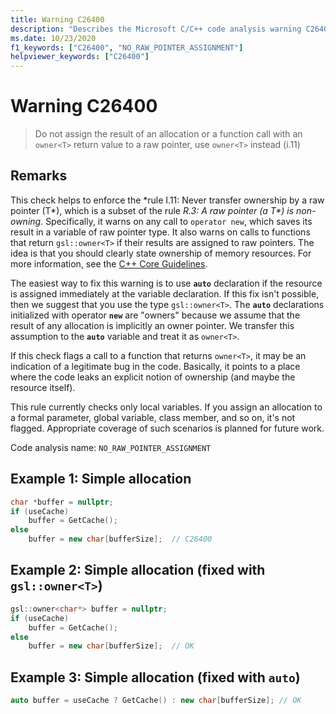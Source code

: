 ```yaml
---
title: Warning C26400
description: "Describes the Microsoft C/C++ code analysis warning C26400, its causes, and how to address it."
ms.date: 10/23/2020
f1_keywords: ["C26400", "NO_RAW_POINTER_ASSIGNMENT"]
helpviewer_keywords: ["C26400"]
---
```

# Warning C26400

> Do not assign the result of an allocation or a function call with an `owner<T>` return value to a raw pointer, use `owner<T>` instead (i.11)

## Remarks

This check helps to enforce the *rule I.11: Never transfer ownership by a raw pointer (T\*), which is a subset of the rule *R.3: A raw pointer (a T\*) is non-owning*. Specifically, it warns on any call to `operator new`, which saves its result in a variable of raw pointer type. It also warns on calls to functions that return `gsl::owner<T>` if their results are assigned to raw pointers. The idea is that you should clearly state ownership of memory resources. For more information, see the [C++ Core Guidelines](https://isocpp.github.io/CppCoreGuidelines/CppCoreGuidelines#r-resource-management).

The easiest way to fix this warning is to use **`auto`** declaration if the resource is assigned immediately at the variable declaration. If this fix isn't possible, then we suggest that you use the type `gsl::owner<T>`. The **`auto`** declarations initialized with operator **`new`** are "owners" because we assume that the result of any allocation is implicitly an owner pointer. We transfer this assumption to the **`auto`** variable and treat it as `owner<T>`.

If this check flags a call to a function that returns `owner<T>`, it may be an indication of a legitimate bug in the code. Basically, it points to a place where the code leaks an explicit notion of ownership (and maybe the resource itself).

This rule currently checks only local variables. If you assign an allocation to a formal parameter, global variable, class member, and so on, it's not flagged. Appropriate coverage of such scenarios is planned for future work.

Code analysis name: `NO_RAW_POINTER_ASSIGNMENT`

## Example 1: Simple allocation

```cpp
char *buffer = nullptr;
if (useCache)
    buffer = GetCache();
else
    buffer = new char[bufferSize];  // C26400
```

## Example 2: Simple allocation (fixed with `gsl::owner<T>`)

```cpp
gsl::owner<char*> buffer = nullptr;
if (useCache)
    buffer = GetCache();
else
    buffer = new char[bufferSize];  // OK
```

## Example 3: Simple allocation (fixed with `auto`)

```cpp
auto buffer = useCache ? GetCache() : new char[bufferSize]; // OK
```
